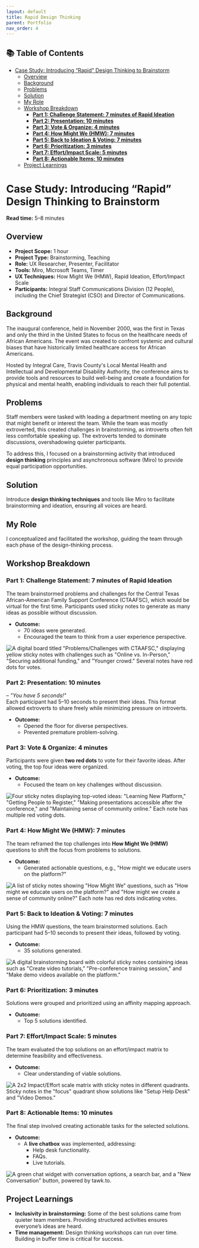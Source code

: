 ```yaml
---
layout: default
title: Rapid Design Thinking
parent: Portfolio
nav_order: 4
---
```

<!-- This section will include my Table of Contents. In the terminal run [npx markdown-toc -i README.md] to update must be in correct directory. -->

## 📚 Table of Contents

<!-- toc -->

- [Case Study: Introducing “Rapid” Design Thinking to Brainstorm](#case-study-introducing-rapid-design-thinking-to-brainstorm)
  - [Overview](#overview)
  - [Background](#background)
  - [Problems](#problems)
  - [Solution](#solution)
  - [My Role](#my-role)
  - [Workshop Breakdown](#workshop-breakdown)
    - [**Part 1: Challenge Statement: 7 minutes of Rapid Ideation**](#part-1-challenge-statement-7-minutes-of-rapid-ideation)
    - [**Part 2: Presentation: 10 minutes**](#part-2-presentation-10-minutes)
    - [**Part 3: Vote \& Organize: 4 minutes**](#part-3-vote--organize-4-minutes)
    - [**Part 4: How Might We (HMW): 7 minutes**](#part-4-how-might-we-hmw-7-minutes)
    - [**Part 5: Back to Ideation \& Voting: 7 minutes**](#part-5-back-to-ideation--voting-7-minutes)
    - [**Part 6: Prioritization: 3 minutes**](#part-6-prioritization-3-minutes)
    - [**Part 7: Effort/Impact Scale: 5 minutes**](#part-7-effortimpact-scale-5-minutes)
    - [**Part 8: Actionable Items: 10 minutes**](#part-8-actionable-items-10-minutes)
  - [Project Learnings](#project-learnings)

<!-- tocstop -->

# Case Study: Introducing “Rapid” Design Thinking to Brainstorm  
**Read time:** 5–8 minutes  


## Overview  
- **Project Scope:** 1 hour  
- **Project Type:** Brainstorming, Teaching  
- **Role:** UX Researcher, Presenter, Facilitator  
- **Tools:** Miro, Microsoft Teams, Timer  
- **UX Techniques:** How Might We (HMW), Rapid Ideation, Effort/Impact Scale  
- **Participants:** Integral Staff Communications Division (12 People), including the Chief Strategist (CSO) and Director of Communications.  

## Background  
The inaugural conference, held in November 2000, was the first in Texas and only the third in the United States to focus on the healthcare needs of African Americans. The event was created to confront systemic and cultural biases that have historically limited healthcare access for African Americans.  

Hosted by Integral Care, Travis County's Local Mental Health and Intellectual and Developmental Disability Authority, the conference aims to provide tools and resources to build well-being and create a foundation for physical and mental health, enabling individuals to reach their full potential.

## Problems  
Staff members were tasked with leading a department meeting on any topic that might benefit or interest the team. While the team was mostly extroverted, this created challenges in brainstorming, as introverts often felt less comfortable speaking up. The extroverts tended to dominate discussions, overshadowing quieter participants.  

To address this, I focused on a brainstorming activity that introduced **design thinking** principles and asynchronous software (Miro) to provide equal participation opportunities.

## Solution  
Introduce **design thinking techniques** and tools like Miro to facilitate brainstorming and ideation, ensuring all voices are heard.

## My Role  
I conceptualized and facilitated the workshop, guiding the team through each phase of the design-thinking process.  

## Workshop Breakdown  

### **Part 1: Challenge Statement: 7 minutes of Rapid Ideation**  
The team brainstormed problems and challenges for the Central Texas African-American Family Support Conference (CTAAFSC), which would be virtual for the first time. Participants used sticky notes to generate as many ideas as possible without discussion.  

- **Outcome:**  
  - 70 ideas were generated.  
  - Encouraged the team to think from a user experience perspective.  

![A digital board titled "Problems/Challenges with CTAAFSC," displaying yellow sticky notes with challenges such as "Online vs. In-Person," "Securing additional funding," and "Younger crowd." Several notes have red dots for votes.](/portfolio/rapid-design-thinking/assets/miro-board.png "Problems and Challenges Brainstorm Board")

### **Part 2: Presentation: 10 minutes** 
– *"You have 5 seconds!"*  
Each participant had 5–10 seconds to present their ideas. This format allowed extroverts to share freely while minimizing pressure on introverts.  

- **Outcome:**  
  - Opened the floor for diverse perspectives.  
  - Prevented premature problem-solving.  

### **Part 3: Vote & Organize: 4 minutes**  
Participants were given **two red dots** to vote for their favorite ideas. After voting, the top four ideas were organized.  

- **Outcome:**  
  - Focused the team on key challenges without discussion.  

![Four sticky notes displaying top-voted ideas: "Learning New Platform," "Getting People to Register," "Making presentations accessible after the conference," and "Maintaining sense of community online." Each note has multiple red voting dots.](/portfolio/rapid-design-thinking/assets/voting-results.png "Top Voting Results")


### **Part 4: How Might We (HMW): 7 minutes**  
The team reframed the top challenges into **How Might We (HMW)** questions to shift the focus from problems to solutions.  

- **Outcome:**  
  - Generated actionable questions, e.g., "How might we educate users on the platform?"  

![A list of sticky notes showing "How Might We" questions, such as "How might we educate users on the platform?" and "How might we create a sense of community online?" Each note has red dots indicating votes.](/portfolio/rapid-design-thinking/assets/how-might-we.png "How Might We Brainstorm Results")


### **Part 5: Back to Ideation & Voting: 7 minutes**  
Using the HMW questions, the team brainstormed solutions. Each participant had 5–10 seconds to present their ideas, followed by voting.  

- **Outcome:**  
  - 35 solutions generated.  

![A digital brainstorming board with colorful sticky notes containing ideas such as "Create video tutorials," "Pre-conference training session," and "Make demo videos available on the platform."](/portfolio/rapid-design-thinking/assets/ideation.png "Brainstorming Ideas Board")


### **Part 6: Prioritization: 3 minutes**  
Solutions were grouped and prioritized using an affinity mapping approach.  

- **Outcome:**  
  - Top 5 solutions identified.  

### **Part 7: Effort/Impact Scale: 5 minutes**  
The team evaluated the top solutions on an effort/impact matrix to determine feasibility and effectiveness.  

- **Outcome:**  
  - Clear understanding of viable solutions.  

![A 2x2 Impact/Effort scale matrix with sticky notes in different quadrants. Sticky notes in the "focus" quadrant show solutions like "Setup Help Desk" and "Video Demos."](/portfolio/rapid-design-thinking/assets/effort-impact-scale.png "Effort Impact Scale")


### **Part 8: Actionable Items: 10 minutes**  
The final step involved creating actionable tasks for the selected solutions.  

- **Outcome:**  
  - A **live chatbox** was implemented, addressing:  
    - Help desk functionality.  
    - FAQs.  
    - Live tutorials.  

![A green chat widget with conversation options, a search bar, and a "New Conversation" button, powered by tawk.to.](/portfolio/rapid-design-thinking/assets/ChatBot.png "Chat Widget for Support")

## Project Learnings  
- **Inclusivity in brainstorming:** Some of the best solutions came from quieter team members. Providing structured activities ensures everyone’s ideas are heard.  
- **Time management:** Design thinking workshops can run over time. Building in buffer time is critical for success.

